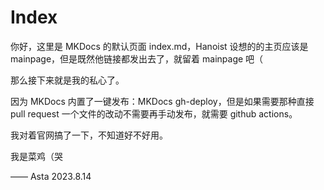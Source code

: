 # Index

你好，这里是 MKDocs 的默认页面 index.md，Hanoist 设想的的主页应该是 mainpage，但是既然他链接都发出去了，就留着 mainpage 吧（

那么接下来就是我的私心了。

因为 MKDocs 内置了一键发布：MKDocs gh-deploy，但是如果需要那种直接 pull request 一个文件的改动不需要再手动发布，就需要 github actions。

我对着官网搞了一下，不知道好不好用。

我是菜鸡（哭

—— Asta 2023.8.14


